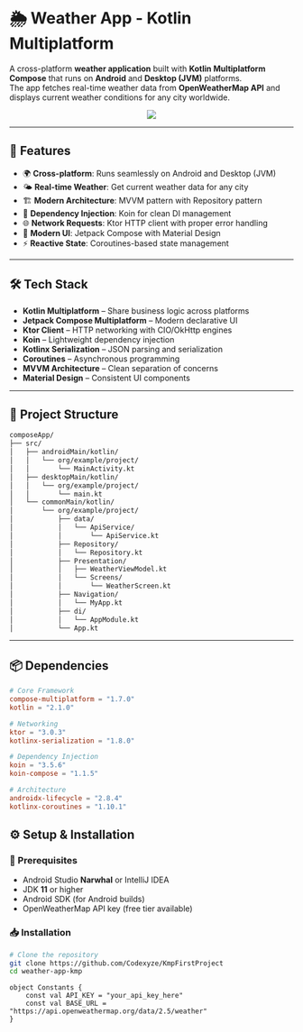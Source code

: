 # 🌦️ Weather App - Kotlin Multiplatform  

A cross-platform **weather application** built with **Kotlin Multiplatform Compose** that runs on **Android** and **Desktop (JVM)** platforms.  
The app fetches real-time weather data from **OpenWeatherMap API** and displays current weather conditions for any city worldwide.  

<div align="center">
  <img src="https://github.com/user-attachments/assets/57a13ea0-33a4-444c-b249-dabd6d2478a3" />
</div>


---

## 🌟 Features  
- 🌍 **Cross-platform**: Runs seamlessly on Android and Desktop (JVM)  
- 🌤️ **Real-time Weather**: Get current weather data for any city  
- 🏗️ **Modern Architecture**: MVVM pattern with Repository pattern  
- 💉 **Dependency Injection**: Koin for clean DI management  
- 🌐 **Network Requests**: Ktor HTTP client with proper error handling  
- 🎨 **Modern UI**: Jetpack Compose with Material Design  
- ⚡ **Reactive State**: Coroutines-based state management  

---

## 🛠️ Tech Stack  
- **Kotlin Multiplatform** – Share business logic across platforms  
- **Jetpack Compose Multiplatform** – Modern declarative UI  
- **Ktor Client** – HTTP networking with CIO/OkHttp engines  
- **Koin** – Lightweight dependency injection  
- **Kotlinx Serialization** – JSON parsing and serialization  
- **Coroutines** – Asynchronous programming  
- **MVVM Architecture** – Clean separation of concerns  
- **Material Design** – Consistent UI components  

---

## 📂 Project Structure  
```bash
composeApp/
├── src/
│   ├── androidMain/kotlin/
│   │   └── org/example/project/
│   │       └── MainActivity.kt
│   ├── desktopMain/kotlin/
│   │   └── org/example/project/
│   │       └── main.kt
│   └── commonMain/kotlin/
│       └── org/example/project/
│           ├── data/
│           │   └── ApiService/
│           │       └── ApiService.kt
│           ├── Repository/
│           │   └── Repository.kt
│           ├── Presentation/
│           │   ├── WeatherViewModel.kt
│           │   └── Screens/
│           │       └── WeatherScreen.kt
│           ├── Navigation/
│           │   └── MyApp.kt
│           ├── di/
│           │   └── AppModule.kt
│           └── App.kt
```
---

## 📦 Dependencies  

```toml
# Core Framework
compose-multiplatform = "1.7.0"
kotlin = "2.1.0"

# Networking
ktor = "3.0.3"
kotlinx-serialization = "1.8.0"

# Dependency Injection
koin = "3.5.6"
koin-compose = "1.1.5"

# Architecture
androidx-lifecycle = "2.8.4"
kotlinx-coroutines = "1.10.1"

```

## ⚙️ Setup & Installation  

### 🔧 Prerequisites  
- Android Studio **Narwhal** or IntelliJ IDEA  
- JDK **11** or higher  
- Android SDK (for Android builds)  
- OpenWeatherMap API key (free tier available)  

### 📥 Installation  
```bash
# Clone the repository
git clone https://github.com/Codexyze/KmpFirstProject
cd weather-app-kmp
```
```
object Constants {
    const val API_KEY = "your_api_key_here"
    const val BASE_URL = "https://api.openweathermap.org/data/2.5/weather"
}
```


